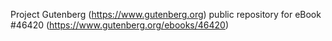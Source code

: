 Project Gutenberg (https://www.gutenberg.org) public repository for eBook #46420 (https://www.gutenberg.org/ebooks/46420)
